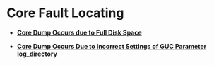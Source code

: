 # Core Fault Locating<a name="EN-US_TOPIC_0244850161"></a>

-   **[Core Dump Occurs due to Full Disk Space](core-dump-occurs-due-to-full-disk-space.md)**  

-   **[Core Dump Occurs Due to Incorrect Settings of GUC Parameter log\_directory](core-dump-occurs-due-to-incorrect-settings-of-guc-parameter-log_directory.md)**  


